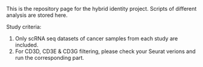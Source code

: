 This is the repository page for the hybrid identity project. Scripts of different analysis are stored here.

Study criteria:
1. Only scRNA seq datasets of cancer samples from each study are included.
2. For CD3D, CD3E & CD3G filtering, please check your Seurat verions and run the corresponding part.
